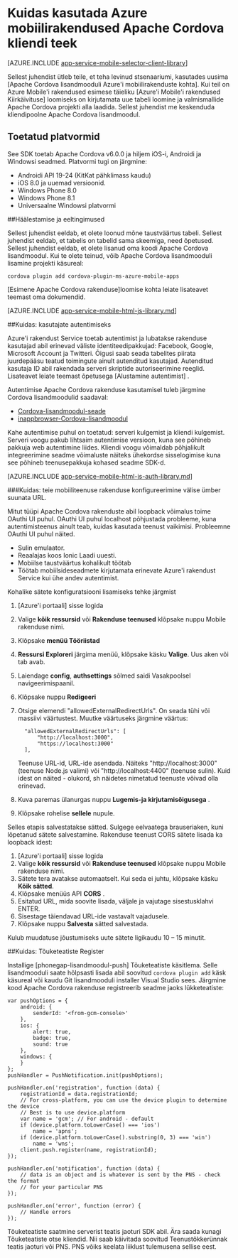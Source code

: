 <properties
    pageTitle="Azure'i mobiilirakendused Apache Cordova lisandmooduli kasutamise kohta"
    description="Azure'i mobiilirakendused Apache Cordova lisandmooduli kasutamise kohta"
    services="app-service\mobile"
    documentationCenter="javascript"
    authors="adrianhall"
    manager="erikre"
    editor=""/>

<tags
    ms.service="app-service-mobile"
    ms.workload="mobile"
    ms.tgt_pltfrm="mobile-html"
    ms.devlang="javascript"
    ms.topic="article"
    ms.date="10/01/2016"
    ms.author="adrianha"/>

# <a name="how-to-use-apache-cordova-client-library-for-azure-mobile-apps"></a>Kuidas kasutada Azure mobiilirakendused Apache Cordova kliendi teek

[AZURE.INCLUDE [app-service-mobile-selector-client-library](../../includes/app-service-mobile-selector-client-library.md)]

Sellest juhendist ütleb teile, et teha levinud stsenaariumi, kasutades uusima [Apache Cordova lisandmooduli Azure'i mobiilirakenduste kohta]. Kui teil on Azure Mobile'i rakendused esimese täieliku [Azure'i Mobile'i rakendused Kiirkäivituse] loomiseks on kirjutamata uue tabeli loomine ja valmismallide Apache Cordova projekti alla laadida. Sellest juhendist me keskenduda kliendipoolne Apache Cordova lisandmoodul.

## <a name="supported-platforms"></a>Toetatud platvormid

See SDK toetab Apache Cordova v6.0.0 ja hiljem iOS-i, Androidi ja Windowsi seadmed.  Platvormi tugi on järgmine:

* Androidi API 19-24 (KitKat pähklimass kaudu)
* iOS 8.0 ja uuemad versioonid.
* Windows Phone 8.0
* Windows Phone 8.1
* Universaalne Windowsi platvormi

##<a name="Setup"></a>Häälestamise ja eeltingimused

Sellest juhendist eeldab, et olete loonud mõne taustväärtus tabeli. Sellest juhendist eeldab, et tabelis on tabelid sama skeemiga, need õpetused. Sellest juhendist eeldab, et olete lisanud oma koodi Apache Cordova lisandmoodul.  Kui te olete teinud, võib Apache Cordova lisandmooduli lisamine projekti käsureal:

```
cordova plugin add cordova-plugin-ms-azure-mobile-apps
```

[Esimene Apache Cordova rakenduse]loomise kohta leiate lisateavet teemast oma dokumendid.

[AZURE.INCLUDE [app-service-mobile-html-js-library.md](../../includes/app-service-mobile-html-js-library.md)]


##<a name="auth"></a>Kuidas: kasutajate autentimiseks

Azure'i rakendust Service toetab autentimist ja lubatakse rakenduse kasutajad abil erinevad väliste identiteedipakkujad: Facebook, Google, Microsoft Account ja Twitteri. Õigusi saab seada tabelites piirata juurdepääsu teatud toimingute ainult autenditud kasutajad. Autenditud kasutaja ID abil rakendada serveri skriptide autoriseerimine reeglid. Lisateavet leiate teemast õpetusega [Alustamine autentimist] .

Autentimise Apache Cordova rakenduse kasutamisel tuleb järgmine Cordova lisandmoodulid saadaval:

* [Cordova-lisandmoodul-seade]
* [inappbrowser-Cordova-lisandmoodul]

Kahe autentimise puhul on toetatud: serveri kulgemist ja kliendi kulgemist.  Serveri voogu pakub lihtsaim autentimise versioon, kuna see põhineb pakkuja web autentimine liides. Kliendi voogu võimaldab põhjalikult integreerimine seadme võimaluste näiteks ühekordse sisselogimise kuna see põhineb teenusepakkuja kohased seadme SDK-d.

[AZURE.INCLUDE [app-service-mobile-html-js-auth-library.md](../../includes/app-service-mobile-html-js-auth-library.md)]

###<a name="configure-external-redirect-urls"></a>Kuidas: teie mobiiliteenuse rakenduse konfigureerimine välise ümber suunata URL.

Mitut tüüpi Apache Cordova rakenduste abil loopback võimalus toime OAuthi UI puhul.  OAuthi UI puhul localhost põhjustada probleeme, kuna autentimisteenus ainult teab, kuidas kasutada teenust vaikimisi.  Probleemne OAuthi UI puhul näited.

- Sulin emulaator.
- Reaalajas koos Ionic Laadi uuesti.
- Mobiilse taustväärtus kohalikult töötab
- Töötab mobiilsideseadmete kirjutamata erinevate Azure'i rakendust Service kui ühe andev autentimist.

Kohalike sätete konfiguratsiooni lisamiseks tehke järgmist

1. [Azure'i portaali] sisse logida
2. Valige **kõik ressursid** või **Rakenduse teenused** klõpsake nuppu Mobile rakenduse nimi.
3. Klõpsake **menüü Tööriistad**
4. **Ressursi Exploreri** järgima menüü, klõpsake käsku **Valige**.  Uus aken või tab avab.
5. Laiendage **config**, **authsettings** sõlmed saidi Vasakpoolsel navigeerimispaanil.
6. Klõpsake nuppu **Redigeeri**
7. Otsige elemendi "allowedExternalRedirectUrls".  On seada tühi või massiivi väärtustest.  Muutke väärtuseks järgmine väärtus:

         "allowedExternalRedirectUrls": [
             "http://localhost:3000",
             "https://localhost:3000"
         ],

    Teenuse URL-id, URL-ide asendada.  Näiteks "http://localhost:3000" (teenuse Node.js valimi) või "http://localhost:4400" (teenuse sulin).  Kuid idest on näited - olukord, sh näidetes nimetatud teenuste võivad olla erinevad.
8. Kuva paremas ülanurgas nuppu **Lugemis-ja kirjutamisõigusega** .
9. Klõpsake rohelise **sellele** nupule.

Selles etapis salvestatakse sätted.  Sulgege eelvaatega brauseriaken, kuni lõpetanud sätete salvestamine.
Rakenduse teenust CORS sätete lisada ka loopback idest:

1. [Azure'i portaali] sisse logida
2. Valige **kõik ressursid** või **Rakenduse teenused** klõpsake nuppu Mobile rakenduse nimi.
3. Sätete tera avatakse automaatselt.  Kui seda ei juhtu, klõpsake käsku **Kõik sätted**.
4. Klõpsake menüüs API **CORS** .
5. Esitatud URL, mida soovite lisada, väljale ja vajutage sisestusklahvi ENTER.
6. Sisestage täiendavad URL-ide vastavalt vajadusele.
7. Klõpsake nuppu **Salvesta** sätted salvestada.

Kulub muudatuse jõustumiseks uute sätete ligikaudu 10 – 15 minutit.

##<a name="register-for-push"></a>Kuidas: Tõuketeatiste Register

Installige [phonegap-lisandmoodul-push] Tõuketeatiste käsitlema.  Selle lisandmooduli saate hõlpsasti lisada abil soovitud `cordova plugin add` käsk käsureal või kaudu Git lisandmooduli installer Visual Studio sees.  Järgmine kood Apache Cordova rakenduse registreerib seadme jaoks lükketeatiste:

```
var pushOptions = {
    android: {
        senderId: '<from-gcm-console>'
    },
    ios: {
        alert: true,
        badge: true,
        sound: true
    },
    windows: {
    }
};
pushHandler = PushNotification.init(pushOptions);

pushHandler.on('registration', function (data) {
    registrationId = data.registrationId;
    // For cross-platform, you can use the device plugin to determine the device
    // Best is to use device.platform
    var name = 'gcm'; // For android - default
    if (device.platform.toLowerCase() === 'ios')
        name = 'apns';
    if (device.platform.toLowerCase().substring(0, 3) === 'win')
        name = 'wns';
    client.push.register(name, registrationId);
});

pushHandler.on('notification', function (data) {
    // data is an object and is whatever is sent by the PNS - check the format
    // for your particular PNS
});

pushHandler.on('error', function (error) {
    // Handle errors
});
```

Tõuketeatiste saatmine serverist teatis jaoturi SDK abil.  Ära saada kunagi Tõuketeatiste otse kliendid. Nii saab käivitada soovitud Teenustõkkerünnak teatis jaoturi või PNS.  PNS võiks keelata liiklust tulemusena sellise eest.

<!-- URLs. -->
[Azure'i portaal]: https://portal.azure.com
[Azure'i Mobile'i rakendused kiire algus]: app-service-mobile-cordova-get-started.md
[Alustamine autentimine]: app-service-mobile-cordova-get-started-users.md
[Add authentication to your app]: app-service-mobile-cordova-get-started-users.md

[Apache Cordova lisandmooduli Azure mobiilirakendused]: https://www.npmjs.com/package/cordova-plugin-ms-azure-mobile-apps
[oma esimese Apache Cordova rakenduse]: http://cordova.apache.org/#getstarted
[phonegap-facebook-plugin]: https://github.com/wizcorp/phonegap-facebook-plugin
[tõuketeatised-phonegap-lisandmoodul]: https://www.npmjs.com/package/phonegap-plugin-push
[Cordova-lisandmoodul-seade]: https://www.npmjs.com/package/cordova-plugin-device
[inappbrowser-Cordova-lisandmoodul]: https://www.npmjs.com/package/cordova-plugin-inappbrowser
[Query object documentation]: https://msdn.microsoft.com/en-us/library/azure/jj613353.aspx
